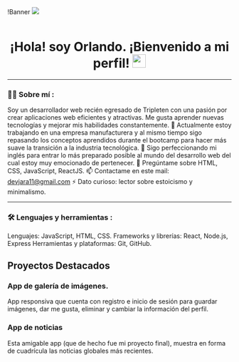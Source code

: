 <!--
**jarawd/jarawd** is a ✨ _special_ ✨ repository because its `README.md` (this file) appears on your GitHub profile.

Here are some ideas to get you started:

- 🔭 I’m currently working on ...
- 🌱 I’m currently learning ...
- 👯 I’m looking to collaborate on ...
- 🤔 I’m looking for help with ...
- 💬 Ask me about ...
- 📫 How to reach me: ...
- 😄 Pronouns: ...
- ⚡ Fun fact: ...
-->
!Banner
[![](https://img.shields.io/badge/LinkedIn-0077B5?style=for-the-badge&logo=linkedin&logoColor=white)](https://www.linkedin.com/in/orlando-jara-976288271/)
<div id="badges" align="center">
<img decoding="async" src="https://visitor-badge-reloaded.herokuapp.com/badge?page_id=jarawd&color=00cf00" alt=""/>

<h1>
  ¡Hola! soy Orlando. ¡Bienvenido a mi perfil!
  <img decoding="async" src="https://media.giphy.com/media/hvRJCLFzcasrR4ia7z/giphy.gif" width="30px"/>
</h1>

---
 <div id="header" align="left">

### :man_technologist: Sobre mí :

Soy un desarrollador web recién egresado de Tripleten con una pasión por crear aplicaciones web eficientes y atractivas. Me gusta aprender nuevas tecnologías y mejorar mis habilidades constantemente.
🔭 Actualmente estoy trabajando en una empresa manufacturera y al mismo tiempo sigo repasando los conceptos aprendidos durante el bootcamp para hacer más suave la transición a la industria tecnológica.
🌱 Sigo perfeccionando mi inglés para entrar lo más preparado posible al mundo del desarrollo web del cual estoy muy emocionado de pertenecer.
💬 Pregúntame sobre HTML, CSS, JavaScript, ReactJS.
📫 Contactame en este mail: devjara11@gmail.com
⚡ Dato curioso: lector sobre estoicismo y minimalismo.

---

### :hammer_and_wrench: Lenguajes y herramientas :

Lenguajes: JavaScript, HTML, CSS.
Frameworks y librerías: React, Node.js, Express
Herramientas y plataformas: Git, GitHub.

## Proyectos Destacados
### App de galería de imágenes.
App responsiva que cuenta con registro e inicio de sesión para guardar imágenes, dar me gusta, eliminar y cambiar la información del perfil.

### App de noticias
Esta amigable app (que de hecho fue mi proyecto final), muestra en forma de cuadrícula las noticias globales más recientes.
